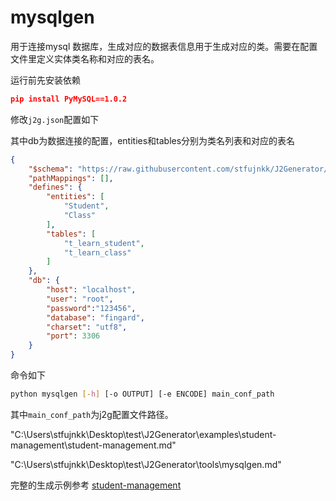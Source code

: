 # mysqlgen

用于连接mysql 数据库，生成对应的数据表信息用于生成对应的类。需要在配置文件里定义实体类名称和对应的表名。

运行前先安装依赖
```json
pip install PyMySQL==1.0.2
```


修改`j2g.json`配置如下

其中db为数据连接的配置，entities和tables分别为类名列表和对应的表名

```json
{
    "$schema": "https://raw.githubusercontent.com/stfujnkk/J2Generator/main/schema.json",
    "pathMappings": [],
    "defines": {
        "entities": [
            "Student",
            "Class"
        ],
        "tables": [
            "t_learn_student",
            "t_learn_class"
        ]
    },
    "db": {
        "host": "localhost",
        "user": "root",
        "password":"123456",
        "database": "fingard",
        "charset": "utf8",
        "port": 3306
    }
}
```

命令如下

```bash
python mysqlgen [-h] [-o OUTPUT] [-e ENCODE] main_conf_path
```

其中`main_conf_path`为j2g配置文件路径。

"C:\Users\stfujnkk\Desktop\test\J2Generator\examples\student-management\student-management.md"

"C:\Users\stfujnkk\Desktop\test\J2Generator\tools\mysqlgen.md"

完整的生成示例参考 [student-management](../examples/student-management/student-management.md)
